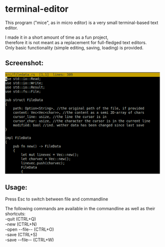 # terminal-editor
This program ("mice", as in micro editor) is a very small terminal-based text editor.   
  
I made it in a short amount of time as a fun project,  
therefore it is not meant as a replacement for full-fledged text editors.  
Only basic functionality (simple editing, saving, loading) is provided.    

## Screenshot:
![Screenshot](/screenshot.png?raw=true)
  
## Usage:
Press Esc to switch between file and commandline  
  
The following commands are available in the commandline as well as their shortcuts:  
-quit  (CTRL+Q)  
-new   (CTRL+N)  
-open --file-- (CTRL+O)  
-save (CTRL+S)  
-save --file-- (CTRL+W)  